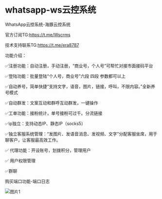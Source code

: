# whatsapp-ws云控系统
WhatsApp云控系统-海豚云控系统

官方订阅TG:https://t.me/Wscrms

技术支持联系TG:https://t.me/era8787


功能介绍：

✅注册功能：自动注册，手动注册，“商业号，个人号”可帮忙对接市面接码平台

✅登陆功能：批量登陆“个人号，商业号”六段 四段 参数都可以上

✅自动养号，简单快捷“支持文字，语音，图片，链接，呼叫，不限内容。”全新养号模式

✅自动群发：文案互动和群呼互动群发，一键操作

✅工单功能：接粉统计，单号接粉可过千。分流链接

✅ip独立：支持动态IP、静态IP（socks5） 

✅独立客服系统管理：“发图片、发语音消息、发视频、文字”分配客服坐席，用于聊客户，让客服最高效工作。

✅ 代理功能：开设账号，划拨积分，管理用户 

✅ 用户权限管理

✅群聊

购买端口功能-端口日志

![图片1](https://github.com/ERA7777/whatsapp-ws/assets/112697571/2bee1648-dfc2-4125-9ffa-d12ad30bc747)
